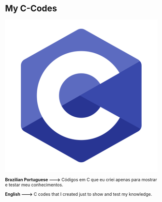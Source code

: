# My C-Codes

![C icon](https://github.com/Guxtavo-Soares/C-Codes/blob/master/images/c-programming.png)

<strong>Brazilian Portuguese ---></strong>
Códigos em C que eu criei apenas para mostrar e testar meu conhecimentos.

<strong>English ---></strong> 
C codes that I created just to show and test my knowledge.
